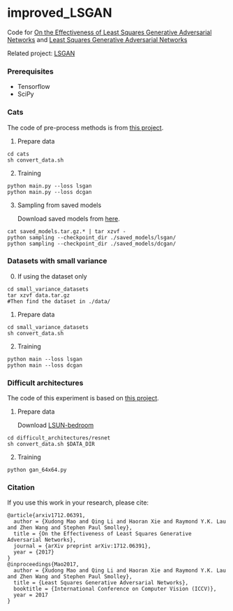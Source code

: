 # improved_LSGAN

Code for [On the Effectiveness of Least Squares Generative Adversarial Networks](https://arxiv.org/abs/1712.06391) and [Least Squares Generative Adversarial Networks](http://openaccess.thecvf.com/content_iccv_2017/html/Mao_Least_Squares_Generative_ICCV_2017_paper.html)

Related project: [LSGAN](https://github.com/xudonmao/LSGAN)

### Prerequisites
- Tensorflow
- SciPy



### Cats
The code of pre-process methods is from [this project](https://github.com/AlexiaJM/Deep-learning-with-cats).

1. Prepare data
```
cd cats
sh convert_data.sh
```
2. Training
```
python main.py --loss lsgan
python main.py --loss dcgan
```

3. Sampling from saved models

   Download saved models from [here](https://github.com/xudonmao/saved_models_improved_LSGAN).

```
cat saved_models.tar.gz.* | tar xzvf -
python sampling --checkpoint_dir ./saved_models/lsgan/
python sampling --checkpoint_dir ./saved_models/dcgan/
```

### Datasets with small variance
0. If using the dataset only
```
cd small_variance_datasets
tar xzvf data.tar.gz
#Then find the dataset in ./data/
```

1. Prepare data
```
cd small_variance_datasets
sh convert_data.sh
```

2. Training
```
python main --loss lsgan
python main --loss dcgan
```

### Difficult architectures
The code of this experiment is based on [this project](https://github.com/igul222/improved_wgan_training).

1. Prepare data

    Download [LSUN-bedroom](http://lsun.cs.princeton.edu/2016/)

```
cd difficult_architectures/resnet
sh convert_data.sh $DATA_DIR
```

2. Training
```
python gan_64x64.py
```


### Citation
If you use this work in your research, please cite:

    @article{arxiv1712.06391,
      author = {Xudong Mao and Qing Li and Haoran Xie and Raymond Y.K. Lau and Zhen Wang and Stephen Paul Smolley},
      title = {On the Effectiveness of Least Squares Generative Adversarial Networks},
      journal = {arXiv preprint arXiv:1712.06391},
      year = {2017}
    }
    @inproceedings{Mao2017,
      author = {Xudong Mao and Qing Li and Haoran Xie and Raymond Y.K. Lau and Zhen Wang and Stephen Paul Smolley},
      title = {Least Squares Generative Adversarial Networks},
      booktitle = {International Conference on Computer Vision (ICCV)},
      year = 2017
    }
    
 

